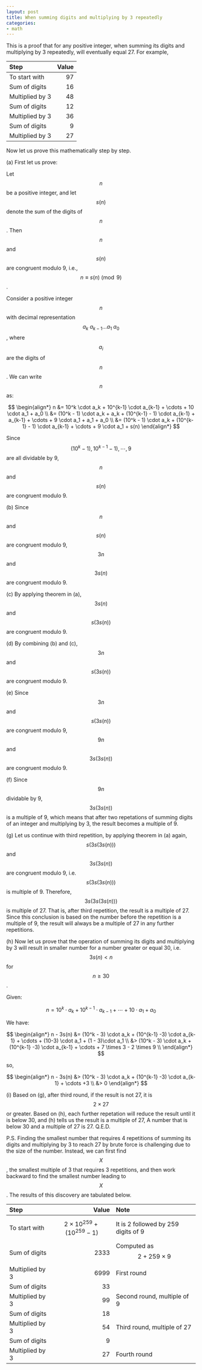 ```yaml
---
layout: post
title: When summing digits and multiplying by 3 repeatedly
categories:
- math
---
```


This is a proof that for any positive integer, when summing its digits and multiplying by 3 repeatedly, will eventually equal 27. For example,

| Step                  | Value |
|:----------------------|------:|
| To start with         | 97    |
| Sum of digits         | 16    |
| Multiplied by 3       | 48    |
| Sum of digits         | 12    |
| Multiplied by 3       | 36    |
| Sum of digits         | 9     |
| Multiplied by 3       | 27    |

Now let us prove this mathematically step by step.

(a) First let us prove:

Let $$n$$ be a positive integer, and let $$s(n)$$ denote the sum of the digits of $$n$$. Then $$n$$ and $$s(n)$$ are congruent modulo 9, i.e.,
$$
n \equiv s(n) \pmod{9}
$$.

Consider a positive integer $$n$$ with decimal representation $$a_k\ a_{k-1} \ldots a_1\ a_0$$, where $$a_i$$ are the digits of $$n$$. We can write $$n$$ as:

$$
\begin{align*}
n &= 10^k \cdot a_k + 10^{k-1} \cdot a_{k-1} + \cdots + 10 \cdot a_1 + a_0 \\
  &= (10^k - 1) \cdot a_k + a_k + (10^{k-1} - 1) \cdot a_{k-1} + a_{k-1} + \cdots + 9 \cdot a_1 + a_1 + a_0 \\
  &= (10^k - 1) \cdot a_k + (10^{k-1} - 1) \cdot a_{k-1} + \cdots + 9 \cdot a_1 + s(n)
\end{align*}
$$

Since $$(10^k - 1), 10^{k-1} - 1), \cdots, 9$$ are all dividable by 9, $$n$$ and $$s(n)$$ are congruent modulo 9.

(b) Since $$n$$ and $$s(n)$$ are congruent modulo 9, $$3n$$ and $$3s(n)$$ are congruent modulo 9.

(c) By applying theorem in (a), $$3s(n)$$ and $$s(3s(n))$$ are congruent modulo 9.

(d) By combining (b) and (c), $$3n$$ and $$s(3s(n))$$ are congruent modulo 9.

(e) Since $$3n$$ and $$s(3s(n))$$ are congruent modulo 9, $$9n$$ and $$3s(3s(n))$$ are congruent modulo 9.

(f) Since $$9n$$ dividable by 9, $$3s(3s(n))$$ is a multiple of 9, which means that after two repetations of summing digits of an integer and multiplying by 3, the result becomes a multiple of 9.

(g) Let us continue with third repetition, by applying theorem in (a) again, $$s(3s(3s(n)))$$ and $$3s(3s(n))$$ are congruent modulo 9, i.e. $$s(3s(3s(n)))$$ is multiple of 9. Therefore,
$$3s(3s(3s(n)))$$ is multiple of 27. That is, after third repetition, the result is a multiple of 27. Since this conclusion is based on the number before the repetition is a multiple of 9,
the result will always be a multiple of 27 in any further repetitions.

(h) Now let us prove that the operation of summing its digits and multiplying by 3 will result in smaller number for a number greater or equal 30, i.e. $$3s(n) < n$$ for $$n \geq 30$$.

Given:

$$
n = 10^k \cdot a_k + 10^{k-1} \cdot a_{k-1} + \cdots + 10 \cdot a_1 + a_0
$$

We have:

$$
\begin{align*}
n - 3s(n) &= (10^k - 3) \cdot a_k + (10^{k-1} -3) \cdot a_{k-1} + \cdots + (10-3) \cdot a_1 + (1 - 3)\cdot a_1 \\
           &> (10^k - 3) \cdot a_k + (10^{k-1} -3) \cdot a_{k-1} + \cdots + 7 \times 3 - 2 \times 9 \\
\end{align*}
$$

so,

$$
\begin{align*}
n - 3s(n) &> (10^k - 3) \cdot a_k + (10^{k-1} -3) \cdot a_{k-1} + \cdots +3 \\
           &> 0
\end{align*}
$$

(i) Based on (g), after third round, if the result is not 27, it is $$2\times27$$ or greater. Based on (h), each further repetation will reduce the result until it is below 30, and (h) tells us the result is a multiple of 27, A number that is below 30 and a multiple of 27 is 27. Q.E.D.

P.S. Finding the smallest number that requires 4 repetitions of summing its digits and multiplying by 3 to reach 27 by brute force is challenging due to the size of the number. Instead, we can first find $$X$$, the smallest multiple of 3 that requires 3 repetitions, and then work backward to find the smallest number leading to $$X$$. The results of this discovery are tabulated below.

| Step                  | Value | Note |
|:----------------------|------:| :--- |
| To start with         | $$ 2 \times 10^{259} + (10^{259} - 1) $$| It is 2 followed by 259 digits of 9 |
| Sum of digits         | 2333    | Computed as $$2 + 259\times9$$ |
| Multiplied by 3       | 6999    | First round |
| Sum of digits         | 33    | 
| Multiplied by 3       | 99    | Second round, multiple of 9 |
| Sum of digits         | 18     |
| Multiplied by 3       | 54    | Third round, multiple of 27 |
| Sum of digits         | 9     |
| Multiplied by 3       | 27    | Fourth round |
